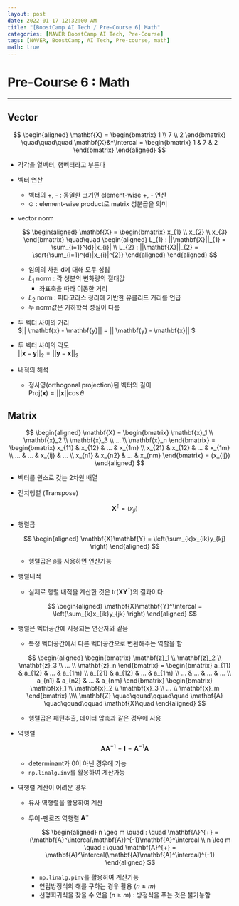 ```yaml
---
layout: post
date: 2022-01-17 12:32:00 AM
title: "[BoostCamp AI Tech / Pre-Course 6] Math"
categories: [NAVER BoostCamp AI Tech, Pre-Course]
tags: [NAVER, BoostCamp, AI Tech, Pre-course, math]
math: true
---
```

# Pre-Course 6 : Math

---
## Vector

$$
\begin{aligned}
    \mathbf{X} = \begin{bmatrix}
    1 \\
    7 \\
    2
    \end{bmatrix}
    \quad\quad\quad
    \mathbf{X}&^\intercal = \begin{bmatrix}
    1 & 7 & 2
    \end{bmatrix}
\end{aligned}
$$  

- 각각을 열벡터, 행벡터라고 부른다
- 벡터 연산
    - 벡터의 +, - : 동일한 크기면 element-wise +, - 연산
    - $\odot$ : element-wise product로 matrix 성분곱을 의미
- vector norm  

    $$
    \begin{aligned}
        \mathbf{X} = \begin{bmatrix}
        x_{1} \\
        x_{2} \\
        x_{3} 
        \end{bmatrix}
        \quad\quad
        \begin{aligned}
        L_{1} : ||\mathbf{X}||_{1} = \sum_{i=1}^{d}|x_{i}| \\
        L_{2} : ||\mathbf{X}||_{2} = \sqrt{\sum_{i=1}^{d}|x_{i}|^{2}}
        \end{aligned}
    \end{aligned}
    $$  

    - 임의의 차원 d에 대해 모두 성립
    - $L_{1}$ norm : 각 성분의 변화량의 절대값
        - 좌표축을 따라 이동한 거리
    - $L_{2}$ norm : 피타고라스 정리에 기반한 유클리드 거리를 언급
    - 두 norm값은 기하학적 성질이 다름
- 두 벡터 사이의 거리  
$|| \mathbf{x} - \mathbf{y}|| = || \mathbf{y} - \mathbf{x}|| $

- 두 벡터 사이의 각도  
$||\mathbf{x} - \mathbf{y}||_2 = ||\mathbf{y} - \mathbf{x}||_2$

- 내적의 해석
    - 정사영(orthogonal projection)된 벡터의 길이  
    $\text{Proj}(\mathbf{x}) = ||\mathbf{x}|| \cos \theta$

## Matrix

$$
\begin{aligned}
\mathbf{X} = \begin{bmatrix}
        \mathbf{x}_1 \\
        \mathbf{x}_2 \\
        \mathbf{x}_3 \\
        ... \\
        \mathbf{x}_n
    \end{bmatrix}
    =
    \begin{bmatrix}
    x_{11} & x_{12} & ... & x_{1m} \\
    x_{21} & x_{12} & ... & x_{1m} \\
    ... & ... & x_{ij} & ... \\
    x_{n1} & x_{n2} & ... & x_{nm}
    \end{bmatrix}
    = (x_{ij})
\end{aligned}
$$

- 벡터를 원소로 갖는 2차원 배열
- 전치행렬 (Transpose)  

    $$\mathbf{X}^\intercal = (x_{ji})$$

- 행렬곱  

    $$
    \begin{aligned}
    \mathbf{X}\mathbf{Y} = \left(\sum_{k}x_{ik}y_{kj} \right)
    \end{aligned}
    $$  
    
    - 행렬곱은 `@`를 사용하면 연산가능
- 행렬내적  
    - 실제로 행렬 내적을 계산한 것은 $\text{tr}\left(\mathbf{X}\mathbf{Y}^\intercal\right)$의 결과이다.  

    $$
    \begin{aligned}
    \mathbf{X}\mathbf{Y}^\intercal = \left(\sum_{k}x_{ik}y_{jk} \right)
    \end{aligned}
    $$
- 행렬은 벡터공간에 사용되는 연산자와 같음
    - 특정 벡터공간에서 다른 벡터공간으로 변환해주는 역할을 함  

    $$
    \begin{aligned}
        \begin{bmatrix}
            \mathbf{z}_1 \\
            \mathbf{z}_2 \\
            \mathbf{z}_3 \\
            ... \\
            \mathbf{z}_n
        \end{bmatrix}
        =
        \begin{bmatrix}
        a_{11} & a_{12} & ... & a_{1m} \\
        a_{21} & a_{12} & ... & a_{1m} \\
        ... & ... & ... & ... \\
        a_{n1} & a_{n2} & ... & a_{nm}
        \end{bmatrix}
        \begin{bmatrix}
            \mathbf{x}_1 \\
            \mathbf{x}_2 \\
            \mathbf{x}_3 \\
            ... \\
            \mathbf{x}_m
        \end{bmatrix} \\\\
        \mathbf{Z} \quad\qquad\qquad\quad \mathbf{A} \quad\qquad\qquad \mathbf{X}\quad
    \end{aligned}
    $$  
    
    - 행렬곱은 패턴추출, 데이터 압축과 같은 경우에 사용
- 역행렬

    $$
    \mathbf{A}\mathbf{A}^{-1} = \mathbf{I} = \mathbf{A}^{-1}\mathbf{A}
    $$

    - determinant가 0이 아닌 경우에 가능
    - `np.linalg.inv`를 활용하여 계산가능
- 역행렬 계산이 어려운 경우
    - 유사 역행렬을 활용하여 계산
    - 무어-펜로즈 역행렬 $\mathbf{A}^{+}$

        $$
        \begin{aligned}
        n \geq m \quad : \quad \mathbf{A}^{+} = (\mathbf{A}^\intercal\mathbf{A})^{-1}\mathbf{A}^\intercal \\ 
        n \leq m \quad : \quad \mathbf{A}^{+} = \mathbf{A}^\intercal(\mathbf{A}\mathbf{A}^\intercal)^{-1}
        \end{aligned}
        $$  

        - `np.linalg.pinv`를 활용하여 계산가능
        - 연립방정식의 해를 구하는 경우 활용 ($n \leq m$)
        - 선혛회귀식을 찾을 수 있음 ($n \geq m$) : 방정식을 푸는 것은 불가능함